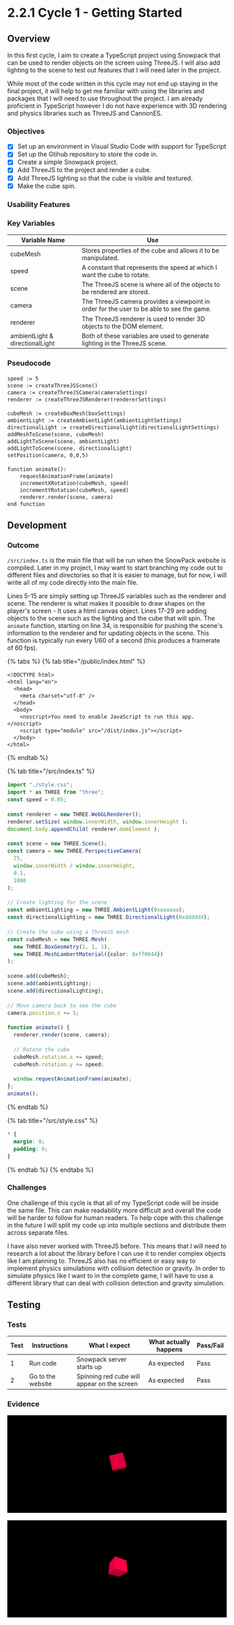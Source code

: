# 2.2.1 Cycle 1 - Getting Started

## Overview

In this first cycle, I aim to create a TypeScript project using Snowpack that can be used to render objects on the screen using ThreeJS. I will also add lighting to the scene to test out features that I will need later in the project.

While most of the code written in this cycle may not end up staying in the final project, it will help to get me familiar with using the libraries and packages that I will need to use throughout the project. I am already proficient in TypeScript however I do not have experience with 3D rendering and physics libraries such as ThreeJS and CannonES.&#x20;

### Objectives

* [x] Set up an environment in Visual Studio Code with support for TypeScript
* [x] Set up the Gtihub repository to store the code in.
* [x] Create a simple Snowpack project.
* [x] Add ThreeJS to the project and render a cube.
* [x] Add ThreeJS lighting so that the cube is visible and textured.
* [x] Make the cube spin.

### Usability Features

### Key Variables

| Variable Name                   | Use                                                                                       |
| ------------------------------- | ----------------------------------------------------------------------------------------- |
| cubeMesh                        | Stores properties of the cube and allows it to be manipulated.                            |
| speed                           | A constant that represents the speed at which I want the cube to rotate.                  |
| scene                           | The ThreeJS scene is where all of the objects to be rendered are stored.                  |
| camera                          | The ThreeJS camera provides a viewpoint in order for the user to be able to see the game. |
| renderer                        | The ThreeJS renderer is used to render 3D objects to the DOM element.                     |
| ambientLight & directionalLight | Both of these variables are used to generate lighting in the ThreeJS scene.               |

### Pseudocode

```
speed := 5
scene := createThreeJSScene()
camera := createThreeJSCamera(cameraSettings)
renderer := createThreeJSRenderer(rendererSettings)

cubeMesh := createBoxMesh(boxSettings)
ambientLight := createAmbientLight(ambientLightSettings)
directionalLight := createDirectionalLight(directionalLightSettings)
addMeshToScene(scene, cubeMesh)
addLightToScene(scene, ambientLight)
addLightToScene(scene, directionalLight)
setPosition(camera, 0,0,5)

function animate():
    requestAnimationFrame(animate)
    incrementXRotation(cubeMesh, speed)
    incrementYRotation(cubeMesh, speed)
    renderer.render(scene, camera)
end function

```

## Development

### Outcome

`/src/index.ts` is the main file that will be run when the SnowPack website is compiled. Later in my project, I may want to start branching my code out to different files and directories so that it is easier to manage, but for now, I will write all of my code directly into the main file.

Lines 5-15 are simply setting up ThreeJS variables such as the renderer and scene. The renderer is what makes it possible to draw shapes on the player's screen - It uses a html canvas object. Lines 17-29 are adding objects to the scene such as the lighting and the cube that will spin. The `animate` function, starting on line 34, is responsible for pushing the scene's information to the renderer and for updating objects in the scene. This function is typically run every 1/60 of a second (this produces a framerate of 60 fps).

{% tabs %}
{% tab title="/public/index.html" %}
```markup
<!DOCTYPE html>
<html lang="en">
  <head>
    <meta charset="utf-8" />
  </head>
  <body>
    <noscript>You need to enable JavaScript to run this app.</noscript>
    <script type="module" src="/dist/index.js"></script>
  </body>
</html>
```
{% endtab %}

{% tab title="/src/index.ts" %}
```typescript
import "./style.css";
import * as THREE from "three";
const speed = 0.05;

const renderer = new THREE.WebGLRenderer();
renderer.setSize( window.innerWidth, window.innerHeight ); 
document.body.appendChild( renderer.domElement );

const scene = new THREE.Scene();
const camera = new THREE.PerspectiveCamera(
  75,
  window.innerWidth / window.innerHeight,
  0.1,
  1000
);

// Create lighting for the scene
const ambientLighting = new THREE.AmbientLight(0xaaaaaa);
const directionalLighting = new THREE.DirectionalLight(0xdddddd);

// Create the cube using a ThreeJS mesh
const cubeMesh = new THREE.Mesh(
  new THREE.BoxGeometry(1, 1, 1),
  new THREE.MeshLambertMaterial({color: 0xff0044})
);

scene.add(cubeMesh);
scene.add(ambientLighting);
scene.add(directionalLighting);

// Move camera back to see the cube
camera.position.z += 5;

function animate() {
  renderer.render(scene, camera);
  
  // Rotate the cube
  cubeMesh.rotation.x += speed;
  cubeMesh.rotation.y += speed;
  
  window.requestAnimationFrame(animate);
};
animate();
```
{% endtab %}

{% tab title="/src/style.css" %}
```css
* {
  margin: 0;
  padding: 0;
}
```
{% endtab %}
{% endtabs %}

### Challenges

One challenge of this cycle is that all of my TypeScript code will be inside the same file. This can make readability more difficult and overall the code will be harder to follow for human readers. To help cope with this challenge in the future I will split my code up into multiple sections and distribute them across separate files.

I have also never worked with ThreeJS before. This means that I will need to research a lot about the library before I can use it to render complex objects like I am planning to. ThreeJS also has no efficient or easy way to implement physics simulations with collision detection or gravity. In order to simulate physics like I want to in the complete game, I will have to use a different library that can deal with collision detection and gravity simulation.

## Testing

### Tests

| Test | Instructions      | What I expect                               | What actually happens | Pass/Fail |
| ---- | ----------------- | ------------------------------------------- | --------------------- | --------- |
| 1    | Run code          | Snowpack server starts up                   | As expected           | Pass      |
| 2    | Go to the website | Spinning red cube will appear on the screen | As expected           | Pass      |

### Evidence

![](<../.gitbook/assets/image (6) (1).png>)

![Cube in motion](<../.gitbook/assets/image (7).png>)

